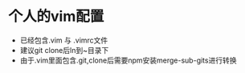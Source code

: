 # 个人的vim配置

- 已经包含.vim 与 .vimrc文件
- 建议git clone后ln到~目录下
- 由于.vim里面包含.git,clone后需要npm安装merge-sub-gits进行转换
